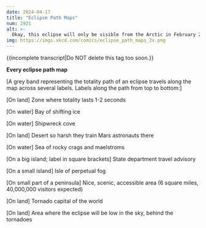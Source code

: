 ```yaml
---
date: 2024-04-17
title: "Eclipse Path Maps"
num: 2921
alt: >-
  Okay, this eclipse will only be visible from the Arctic in February 2063, when the sun is below the horizon, BUT if we get lucky and a gigantic chasm opens in the Earth in just the right spot...
img: https://imgs.xkcd.com/comics/eclipse_path_maps_2x.png
---
```

{{incomplete transcript|Do NOT delete this tag too soon.}}

**Every eclipse path map**

[A grey band representing the totality path of an eclipse travels along the map across several labels. Labels along the path from top to bottom:]

[On land] Zone where totality lasts 1-2 seconds

[On water] Bay of shifting ice

[On water] Shipwreck cove

[On land] Desert so harsh they train Mars astronauts there

[On water] Sea of rocky crags and maelstroms

[On a big island; label in square brackets] State department travel advisory

[On a small island] Isle of perpetual fog

[On small part of a peninsula] Nice, scenic, accessible area (6 square miles, 40,000,000 visitors expected)

[On land] Tornado capital of the world

[On land] Area where the eclipse will be low in the sky, behind the tornadoes